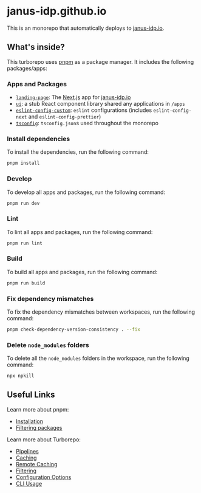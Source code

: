 # janus-idp.github.io

This is an monorepo that automatically deploys to [janus-idp.io](janus-idp.io).

## What's inside?

This turborepo uses [pnpm](https://pnpm.io) as a package manager. It includes the following packages/apps:

### Apps and Packages

- [`landing-page`](https://github.com/janus-idp/janus-idp.github.io/tree/main/apps/landing-page): The [Next.js](https://nextjs.org/) app for [janus-idp.io](janus-idp.io)
- [`ui`](https://github.com/janus-idp/janus-idp.github.io/tree/main/packages/ui): a stub React component library shared any applications in `/apps`
- [`eslint-config-custom`](https://github.com/janus-idp/janus-idp.github.io/tree/main/packages/eslint-config-custom): `eslint` configurations (includes `eslint-config-next` and `eslint-config-prettier`)
- [`tsconfig`](https://github.com/janus-idp/janus-idp.github.io/tree/main/packages/tsconfig): `tsconfig.json`s used throughout the monorepo

### Install dependencies

To install the dependencies, run the following command:

```bash
pnpm install
```

### Develop

To develop all apps and packages, run the following command:

```bash
pnpm run dev
```

### Lint

To lint all apps and packages, run the following command:

```bash
pnpm run lint
```

### Build

To build all apps and packages, run the following command:

```bash
pnpm run build
```

### Fix dependency mismatches

To fix the dependency mismatches between workspaces, run the following command:

```bash
pnpm check-dependency-version-consistency . --fix
```

### Delete `node_modules` folders

To delete all the `node_modules` folders in the workspace, run the following command:

```bash
npx npkill
```

## Useful Links

Learn more about pnpm:

- [Installation](https://pnpm.io/installation)
- [Filtering packages](https://pnpm.io/filtering)

Learn more about Turborepo:

- [Pipelines](https://turbo.build/repo/docs/core-concepts/monorepos/running-tasks)
- [Caching](https://turbo.build/repo/docs/core-concepts/caching)
- [Remote Caching](https://turbo.build/repo/docs/core-concepts/remote-caching)
- [Filtering](https://turbo.build/repo/docs/core-concepts/monorepos/filtering)
- [Configuration Options](https://turbo.build/repo/docs/reference/configuration)
- [CLI Usage](https://turbo.build/repo/docs/reference/command-line-reference)
